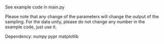 See example code in main.py

Please note that any change of the parameters will change the output of the sampling.
For the data unity, please do not change any number in the example code, just use it.

Dependency:
numpy
pypr
matplotlib
